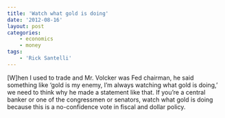 ```yaml
---
title: 'Watch what gold is doing'
date: '2012-08-16'
layout: post
categories:
    - economics
    - money
tags:
    - 'Rick Santelli'
---
```


\[W\]hen I used to trade and Mr. Volcker was Fed chairman, he said something like ‘gold is my enemy, I’m always watching what gold is doing,’ we need to think why he made a statement like that. If you’re a central banker or one of the congressmen or senators, watch what gold is doing because this is a no-confidence vote in fiscal and dollar policy.